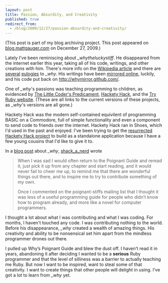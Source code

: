 ```yaml
---
layout: post
title: Passion, Absurdity, and Creativity
published: true
redirect_from:
  - /blog/2009/12/27/passion-absurdity-and-creativity/
---
```


<p>
  (This post is part of my blog archiving project. This post appeared on <a href="http://blog.mattgauger.com/2009/12/27/passion-and-creativity/">blog.mattgauger.com</a>&nbsp;on December 27, 2009.)
</p>

<p>
  Lately I've been reminiscing about <em>_whytheluckystiff</em>. He disappeared from the internet earlier this year, taking all of his code, writings, and other creations with him. There's more info on the
  <a href="http://en.wikipedia.org/wiki/Why_the_lucky_stiff">Wikipedia article</a>
  and there are
  <a href="http://ejohn.org/blog/eulogy-to-_why/">several</a>
  <a href="http://ism.creativepony.com/post/169621989/the-physics-of-a-lucky-stiff">eulogies</a>
  to <em>_why</em>. His writings have been
  <a href="http://viewsourcecode.org/why/">mirrored online</a>,
  luckily, and his code put back on
  <a href="http://whymirror.github.com/">http://whymirror.github.com/</a>.
</p>

<p>
  One of <em>_why</em>'s passions was teaching programming to children, as evidenced by
  <a href="http://viewsourcecode.org/why/hacking/theLittleCodersPredicament.html">The Little Coder's Predicament</a>,
  <a href="http://wiki.github.com/steveklabnik/hacketyhack">Hackety Hack</a>,
  and the
  <a href="http://github.com/Sophrinix/TryRuby">Try Ruby website</a>.
  (These are all links to the current versions of these projects, as <em>_why</em>'s versions are all gone.)
</p>

<p>
  Hackety Hack was the modern self-contained equivilent of programming BASIC on a Commodore, full of simple functionality and even a component to send code to friends over the internet. Hackety Hack ran in Shoes, which I'd used in the past and enjoyed. I've been trying to get the
  <a href="http://github.com/steveklabnik/hacketyhack/">resurrected Hackety Hack project</a>
  to build as a standalone application because I have a few young cousins that I'd like to give it to.
</p>

<p>
  In a
  <a href="http://shack-a-nerd.livejournal.com/70594.html">blog post</a>
  about <em>_why</em>,
  <a href="http://shack-a-nerd.livejournal.com/">shack_a_nerd</a>
  wrote
</p>

<blockquote>
  <p>When I was sad I would often return to the Poignant Guide and reread it, just pick it up from any chapter and start reading, and it would never fail to cheer me up, to remind me that there are wonderful things out there, and to inspire me to try to contribute something of my own.</p>
  <p>Once I commented on the poignant-stiffs mailing list that I thought it was less of a useful programming guide for people who didn&rsquo;t know how to program already, and more like a novel for computer programmers.</p>
</blockquote>

<p>
  I thought a lot about what I was contributing and what I was coding. For months, I haven't touched any code. I was contributing nothing to the world. Before his disappearance,
  <em>_why</em>
  created a wealth of amazing things. His creativity and ability to be nonsensical set him apart from the mindless programmer drones out there.
</p>

<p>
  I pulled up Why&rsquo;s Poignant Guide and blew the dust off. I haven&rsquo;t read it in years, abandoning it after deciding I wanted to be a&nbsp;<strong>serious</strong>&nbsp;Ruby programmer and that the level of silliness was a barrier to actually teaching me Ruby. But now I want to be inspired, want to steal some of that creativity. I want to create things that other people will delight in using. I&rsquo;ve got a lot to learn from&nbsp;<em>_why</em>&nbsp;yet.
</p>

